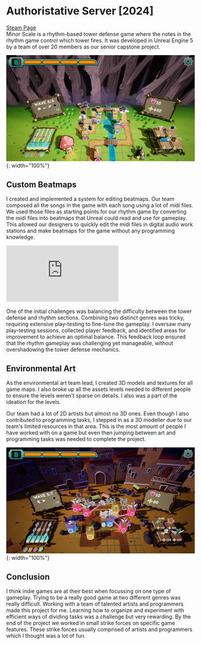 # Authoristative Server [2024]
[Steam Page](https://store.steampowered.com/app/2376030/Minor_Scale/)\
Minor Scale is a rhythm-based tower defense game where the notes in the rhythm game control which tower fires.
It was developed in Unreal Engine 5 by a team of over 20 members as our senior capstone project.

![minorScreenshot](/assets/minorScale.jpg){: width="100%"}

## Custom Beatmaps
I created and implemented a system for editing beatmaps. Our team composed all the songs in the game with each song using a lot of midi files.
We used those files as starting points for our rhythm game by converting the midi files into beatmaps that Unreal could read and use for gameplay.
This allowed our designers to quickly edit the midi files in digital audio work stations and make beatmaps for the game without any programming knowledge.

<iframe src="https://www.youtube.com/embed/gL9AQtCHhDU?start=78&amp;end=99" frameborder="0" allow="accelerometer; autoplay; encrypted-media; gyroscope; picture-in-picture" allowfullscreen></iframe>

One of the initial challenges was balancing the difficulty between the tower defense and rhythm sections. Combining two distinct genres was tricky, requiring extensive play-testing to fine-tune the gameplay. I oversaw many play-testing sessions, collected player feedback, and identified areas for improvement to achieve an optimal balance. This feedback loop ensured that the rhythm gameplay was challenging yet manageable, without overshadowing the tower defense mechanics.

## Environmental Art
As the environmental art team lead, I created 3D models and textures for all game maps. I also broke up all the assets levels needed to different people to ensure the levels weren't sparse on details.
I also was a part of the ideation for the levels.

Our team had a lot of 2D artists but almost no 3D ones. Even though I also contributed to programming tasks, I stepped in as a 3D modeller due to our team's limited resources in that area.
This is the most amount of people I have worked with on a game but even then jumping between art and programming tasks was needed to complete the project.  

![minorScreenshot](/assets/minor2.jpg){: width="100%"}

## Conclusion
I think indie games are at their best when focussing on one type of gameplay. Trying to be a really good game at two different genres was really difficult. 
Working with a team of talented artists and programmers made this project for me. Learning how to organize and experiment with efficient ways of dividing tasks was a challenge but very rewarding.
By the end of the project we worked in small strike forces on specific game features. These strike forces usually comprised of artists and programmers which I thought was a lot of fun.